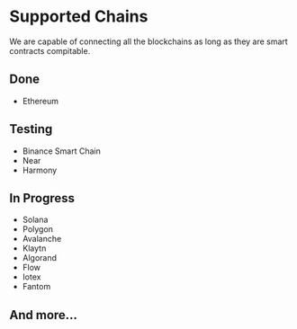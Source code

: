 # Supported Chains
We are capable of connecting all the blockchains as long as they are smart contracts compitable.
## Done
* Ethereum  

## Testing  
* Binance Smart Chain
* Near
* Harmony  

## In Progress
* Solana
* Polygon
* Avalanche
* Klaytn
* Algorand
* Flow
* Iotex
* Fantom

## And more...